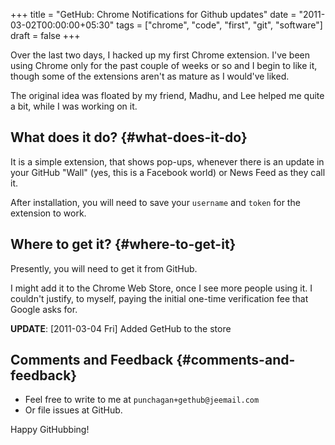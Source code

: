 +++
title = "GetHub: Chrome Notifications for Github updates"
date = "2011-03-02T00:00:00+05:30"
tags = ["chrome", "code", "first", "git", "software"]
draft = false
+++

Over the last two days, I hacked up my first Chrome extension.
I've been using Chrome only for the past couple of weeks or so and
I begin to like it, though some of the extensions aren't as mature
as I would've liked.

The original idea was floated by my friend,  Madhu, and Lee helped
me quite a bit, while I was working on it.


## What does it do? {#what-does-it-do}

It is a simple extension, that shows pop-ups, whenever there is
an update in your GitHub "Wall" (yes, this is a Facebook world)
or News Feed as they call it.

After installation, you will need to save your `username` and
`token` for the extension to work.


## Where to get it? {#where-to-get-it}

Presently, you will need to get it from GitHub.

I might add it to the Chrome Web Store, once I see more people
using it.  I couldn't justify, to myself, paying the initial
one-time verification fee that Google asks for.

**UPDATE**: <span class="timestamp-wrapper"><span class="timestamp">[2011-03-04 Fri] </span></span> Added GetHub to the store


## Comments and Feedback {#comments-and-feedback}

-   Feel free to write to me at `punchagan+gethub@jeemail.com`
-   Or file issues at GitHub.

Happy GitHubbing!
